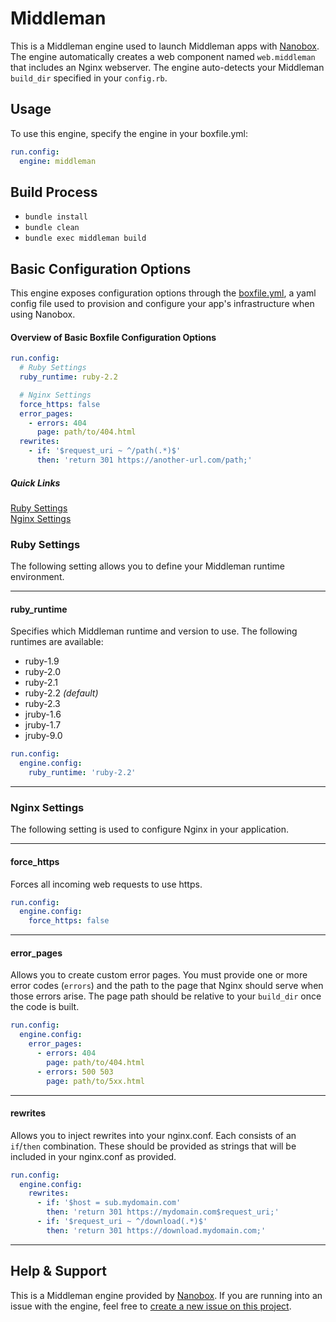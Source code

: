 # Middleman

This is a Middleman engine used to launch Middleman apps with [Nanobox](http://nanobox.io). The engine automatically creates a web component named `web.middleman` that includes an Nginx webserver. The engine auto-detects your Middleman `build_dir` specified in your `config.rb`.

## Usage
To use this engine, specify the engine in your boxfile.yml:

```yaml
run.config:
  engine: middleman
```

## Build Process
- `bundle install`
- `bundle clean`
- `bundle exec middleman build`

## Basic Configuration Options

This engine exposes configuration options through the [boxfile.yml](http://docs.nanobox.io/app-config/boxfile/), a yaml config file used to provision and configure your app's infrastructure when using Nanobox.

#### Overview of Basic Boxfile Configuration Options
```yaml
run.config:
  # Ruby Settings
  ruby_runtime: ruby-2.2

  # Nginx Settings
  force_https: false
  error_pages:
    - errors: 404
      page: path/to/404.html
  rewrites:
    - if: '$request_uri ~ ^/path(.*)$'
      then: 'return 301 https://another-url.com/path;'
```

##### Quick Links
[Ruby Settings](#ruby-settings)   
[Nginx Settings](#nginx-settings)

### Ruby Settings
The following setting allows you to define your Middleman runtime environment.

---

#### ruby_runtime
Specifies which Middleman runtime and version to use. The following runtimes are available:

- ruby-1.9
- ruby-2.0
- ruby-2.1
- ruby-2.2 *(default)*
- ruby-2.3
- jruby-1.6
- jruby-1.7
- jruby-9.0

```yaml
run.config:
  engine.config:
    ruby_runtime: 'ruby-2.2'
```

---

### Nginx Settings
The following setting is used to configure Nginx in your application.

---

#### force_https
Forces all incoming web requests to use https.

```yaml
run.config:
  engine.config:
    force_https: false
```

---

#### error_pages
Allows you to create custom error pages. You must provide one or more error codes (`errors`) and the path to the page that Nginx should serve when those errors arise. The page path should be relative to your `build_dir` once the code is built.

```yaml
run.config:
  engine.config:
    error_pages:
      - errors: 404
        page: path/to/404.html
      - errors: 500 503
        page: path/to/5xx.html
```

---

#### rewrites
Allows you to inject rewrites into your nginx.conf. Each consists of an `if`/`then` combination. These should be provided as strings that will be included in your nginx.conf as provided. 

```yaml
run.config:
  engine.config:
    rewrites:
      - if: '$host = sub.mydomain.com'
        then: 'return 301 https://mydomain.com$request_uri;'
      - if: '$request_uri ~ ^/download(.*)$'
        then: 'return 301 https://download.mydomain.com;'
```

---

## Help & Support
This is a Middleman engine provided by [Nanobox](http://nanobox.io). If you are running into an issue with the engine, feel free to [create a new issue on this project](https://github.com/nanobox-io/nanobox-engine-ruby/issues/new).
